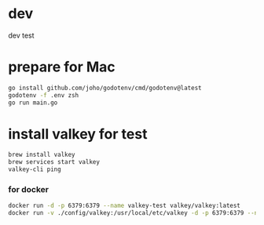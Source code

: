 # dev
dev test

# prepare for Mac
```zsh
go install github.com/joho/godotenv/cmd/godotenv@latest
godotenv -f .env zsh
go run main.go
```

# install valkey for test
```zsh
brew install valkey
brew services start valkey
valkey-cli ping
```
### for docker
```zsh
docker run -d -p 6379:6379 --name valkey-test valkey/valkey:latest
docker run -v ./config/valkey:/usr/local/etc/valkey -d -p 6379:6379 --name valkey-test valkey/valkey:latest valkey-server /usr/local/etc/valkey/valkey.conf
```